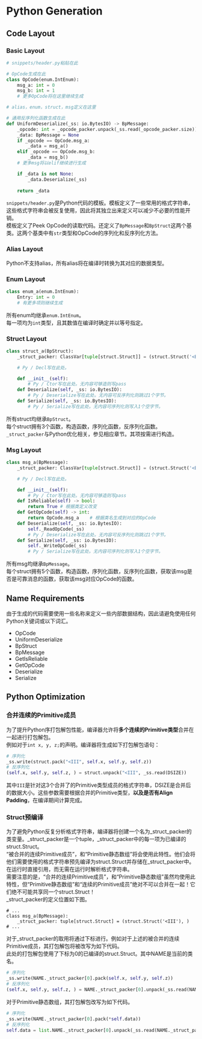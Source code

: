 # Python Generation

## Code Layout

### Basic Layout

```py
# snippets/header.py粘贴在此

# OpCode生成在此
class OpCode(enum.IntEnum):
    msg_a: int = 0
    msg_b: int = 1
    # 更多OpCode将在这里继续生成

# alias，enum，struct，msg定义在这里

# 通用反序列化函数生成在此
def UniformDeserialize(_ss: io.BytesIO) -> BpMessage:
	_opcode: int = _opcode_packer.unpack(_ss.read(_opcode_packer.size))[0]
	_data: BpMessage = None
	if _opcode == OpCode.msg_a:
		_data = msg_a()
	elif _opcode == OpCode.msg_b:
		_data = msg_b()
	# 更多msg将以elif继续进行生成

	if _data is not None:
		_data.Deserialize(_ss)
	
	return _data

```

`snippets/header.py`是Python代码的模板。模板定义了一些常用的格式字符串，这些格式字符串会被反复使用，因此将其独立出来定义可以减少不必要的性能开销。  
模板定义了Peek OpCode的读取代码。还定义了`BpMessage`和`BpStruct`这两个基类。这两个基类中有`str`类型和OpCode的序列化和反序列化方法。

### Alias Layout

Python不支持alias，所有alias将在编译时转换为其对应的数据类型。

### Enum Layout

```py
class enum_a(enum.IntEnum):
	Entry: int = 0
    # 有更多项则继续生成
```

所有enum均继承`enum.IntEnum`。  
每一项均为`int`类型，且其数值在编译时确定并以等号指定。

### Struct Layout

```py
class struct_a(BpStruct):
	_struct_packer: ClassVar[tuple[struct.Struct]] = (struct.Struct('<B3xI'), struct.Struct('<I'), )

	# Py / Decl写在此处。

	def __init__(self):
		# Py / Ctor写在此处。无内容可够造则写pass
	def Deserialize(self, _ss: io.BytesIO):
		# Py / Deserialize写在此处。无内容可反序列化则跳过1个字节。
	def Serialize(self, _ss: io.BytesIO):
		# Py / Serialize写在此处。无内容可序列化则写入1个空字节。
```

所有struct均继承`BpStruct`。  
每个struct拥有3个函数，构造函数，序列化函数，反序列化函数。  
`_struct_packer`与Python优化相关，参见相应章节。其项按需进行构造。

### Msg Layout

```py
class msg_a(BpMessage):
	_struct_packer: ClassVar[tuple[struct.Struct]] = (struct.Struct('<B3xI'), struct.Struct('<I'), )

	# Py / Decl写在此处。

	def __init__(self):
		# Py / Ctor写在此处。无内容可够造则写pass
	def IsReliable(self) -> bool:
		return True # 根据类定义改变
	def GetOpCode(self) -> int:
		return OpCode.msg_a    # 根据类名生成到对应的OpCode
	def Deserialize(self, _ss: io.BytesIO):
		self._ReadOpCode(_ss)
		# Py / Deserialize写在此处。无内容可反序列化则跳过1个字节。
	def Serialize(self, _ss: io.BytesIO):
		self._WriteOpCode(_ss)
		# Py / Serialize写在此处。无内容可序列化则写入1个空字节。
```

所有msg均继承`BpMessage`。  
每个struct拥有5个函数，构造函数，序列化函数，反序列化函数，获取该msg是否是可靠消息的函数，获取该msg对应OpCode的函数。

## Name Requirements

由于生成的代码需要使用一些名称来定义一些内部数据结构，因此请避免使用任何Python关键词或以下词汇。

* OpCode
* UniformDeserialize
* BpStruct
* BpMessage
* GetIsReliable
* GetOpCode
* Deserialize
* Serialize

## Python Optimization

### 合并连续的Primitive成员

为了提升Python序打包解包性能，编译器允许将**多个连续的Primitive类型**合并在一起进行打包解包。  
例如对于`int x, y, z;`的声明。编译器将生成如下打包解包语句：

```py
# 序列化
_ss.write(struct.pack("<III", self.x, self.y, self.z))
# 反序列化
(self.x, self.y, self.z, ) = struct.unpack("<III", _ss.read(DSIZE))
```

其中`III`是针对这3个合并了的Primitive类型成员的格式字符串，DSIZE是合并后的数据大小。这些参数需要根据合并的Primitive类型，**以及是否有Align Padding**，在编译期间计算完成。

### Struct预编译

为了避免Python反复分析格式字符串，编译器将创建一个名为_struct_packer的类变量。_struct_packer是一个tuple，_struct_packer中的每一项为已编译的struct.Struct。  
“被合并的连续Primitive成员”，和“Primitive静态数组”将会使用此特性。他们会将他们需要使用的格式字符串预先编译为struct.Struct并存储在_struct_packer中。在运行时直接引用，而无需在运行时解析格式字符串。  
需要注意的是，“合并的连续Primitive成员”，和“Primitive静态数组”虽然均使用此特性，但“Primitive静态数组”和“连续的Primitive成员”绝对不可以合并在一起！它们绝不可能共享同一个struct.Struct！  
_struct_packer的定义位置如下图。

```
# ...
class msg_a(BpMessage):
    _struct_packer: tuple[struct.Struct] = (struct.Struct('<III'), )
# ...
```

对于_struct_packer的取用将通过下标进行。例如对于上述的被合并的连续Primitive成员，其打包解包将被改写为如下代码。  
此处的打包解包使用了下标为0的已编译的struct.Struct。其中NAME是当前的类名。

```py
# 序列化
_ss.write(NAME._struct_packer[0].pack(self.x, self.y, self.z))
# 反序列化
(self.x, self.y, self.z, ) = NAME._struct_packer[0].unpack(_ss.read(NAME._struct_packer[0].size))
```

对于Primitive静态数组，其打包解包改写为如下代码。

```py
# 序列化
_ss.write(NAME._struct_packer[0].pack(*self.data))
# 反序列化
self.data = list.NAME._struct_packer[0].unpack(_ss.read(NAME._struct_packer[0].size)))
```
